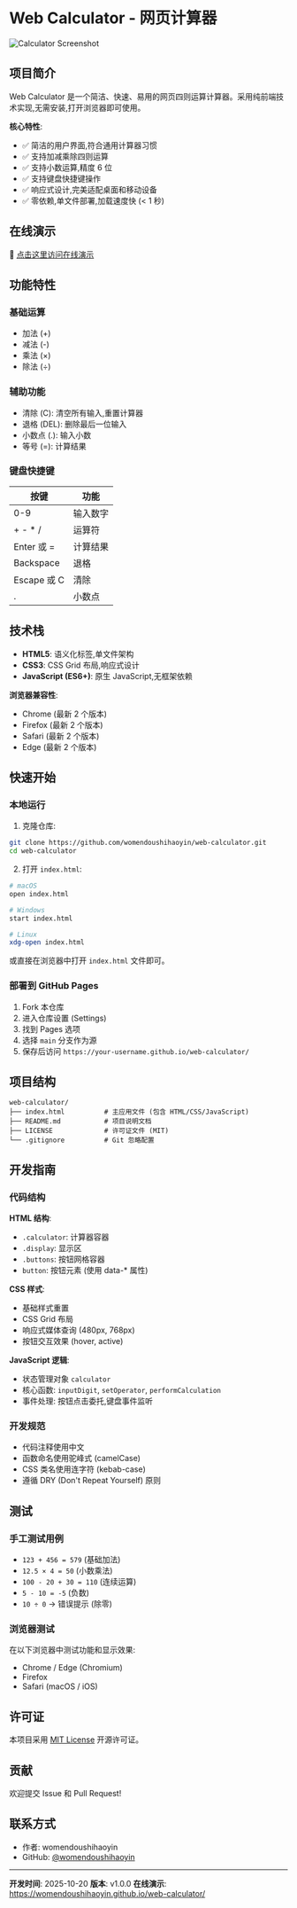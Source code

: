 # Web Calculator - 网页计算器

![Calculator Screenshot](screenshot.png) <!-- 可选:添加截图 -->

## 项目简介

Web Calculator 是一个简洁、快速、易用的网页四则运算计算器。采用纯前端技术实现,无需安装,打开浏览器即可使用。

**核心特性**:
- ✅ 简洁的用户界面,符合通用计算器习惯
- ✅ 支持加减乘除四则运算
- ✅ 支持小数运算,精度 6 位
- ✅ 支持键盘快捷键操作
- ✅ 响应式设计,完美适配桌面和移动设备
- ✅ 零依赖,单文件部署,加载速度快 (< 1 秒)

## 在线演示

🔗 [点击这里访问在线演示](https://womendoushihaoyin.github.io/web-calculator/)

## 功能特性

### 基础运算
- 加法 (+)
- 减法 (-)
- 乘法 (×)
- 除法 (÷)

### 辅助功能
- 清除 (C): 清空所有输入,重置计算器
- 退格 (DEL): 删除最后一位输入
- 小数点 (.): 输入小数
- 等号 (=): 计算结果

### 键盘快捷键
| 按键 | 功能 |
|------|------|
| 0-9 | 输入数字 |
| + - * / | 运算符 |
| Enter 或 = | 计算结果 |
| Backspace | 退格 |
| Escape 或 C | 清除 |
| . | 小数点 |

## 技术栈

- **HTML5**: 语义化标签,单文件架构
- **CSS3**: CSS Grid 布局,响应式设计
- **JavaScript (ES6+)**: 原生 JavaScript,无框架依赖

**浏览器兼容性**:
- Chrome (最新 2 个版本)
- Firefox (最新 2 个版本)
- Safari (最新 2 个版本)
- Edge (最新 2 个版本)

## 快速开始

### 本地运行

1. 克隆仓库:
```bash
git clone https://github.com/womendoushihaoyin/web-calculator.git
cd web-calculator
```

2. 打开 `index.html`:
```bash
# macOS
open index.html

# Windows
start index.html

# Linux
xdg-open index.html
```

或直接在浏览器中打开 `index.html` 文件即可。

### 部署到 GitHub Pages

1. Fork 本仓库
2. 进入仓库设置 (Settings)
3. 找到 Pages 选项
4. 选择 `main` 分支作为源
5. 保存后访问 `https://your-username.github.io/web-calculator/`

## 项目结构

```
web-calculator/
├── index.html          # 主应用文件 (包含 HTML/CSS/JavaScript)
├── README.md           # 项目说明文档
├── LICENSE             # 许可证文件 (MIT)
└── .gitignore          # Git 忽略配置
```

## 开发指南

### 代码结构

**HTML 结构**:
- `.calculator`: 计算器容器
- `.display`: 显示区
- `.buttons`: 按钮网格容器
- `button`: 按钮元素 (使用 data-* 属性)

**CSS 样式**:
- 基础样式重置
- CSS Grid 布局
- 响应式媒体查询 (480px, 768px)
- 按钮交互效果 (hover, active)

**JavaScript 逻辑**:
- 状态管理对象 `calculator`
- 核心函数: `inputDigit`, `setOperator`, `performCalculation`
- 事件处理: 按钮点击委托,键盘事件监听

### 开发规范

- 代码注释使用中文
- 函数命名使用驼峰式 (camelCase)
- CSS 类名使用连字符 (kebab-case)
- 遵循 DRY (Don't Repeat Yourself) 原则

## 测试

### 手工测试用例

- `123 + 456 = 579` (基础加法)
- `12.5 × 4 = 50` (小数乘法)
- `100 - 20 + 30 = 110` (连续运算)
- `5 - 10 = -5` (负数)
- `10 ÷ 0` → 错误提示 (除零)

### 浏览器测试

在以下浏览器中测试功能和显示效果:
- Chrome / Edge (Chromium)
- Firefox
- Safari (macOS / iOS)

## 许可证

本项目采用 [MIT License](LICENSE) 开源许可证。

## 贡献

欢迎提交 Issue 和 Pull Request!

## 联系方式

- 作者: womendoushihaoyin
- GitHub: [@womendoushihaoyin](https://github.com/womendoushihaoyin)

---

**开发时间**: 2025-10-20
**版本**: v1.0.0
**在线演示**: https://womendoushihaoyin.github.io/web-calculator/
